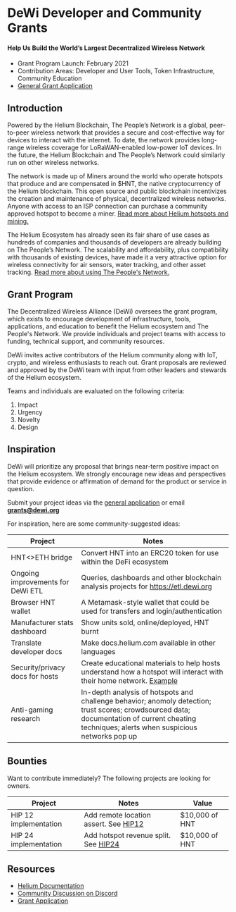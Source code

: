 # DeWi Developer and Community Grants
#### Help Us Build the World’s Largest Decentralized Wireless Network

* Grant Program Launch: February 2021
* Contribution Areas: Developer and User Tools, Token Infrastructure, Community Education
* [General Grant Application](https://br4aui5909k.typeform.com/to/D3wdDC0X)

## Introduction
Powered by the Helium Blockchain, The People’s Network is a global, peer-to-peer wireless network that provides a secure and cost-effective way for devices to interact with the internet. To date, the network provides long-range wireless coverage for LoRaWAN-enabled low-power IoT devices. In the future, the Helium Blockchain and The People’s Network could similarly run on other wireless networks.

The network is made up of Miners around the world who operate hotspots that produce and are compensated in $HNT, the native cryptocurrency of the Helium blockchain. This open source and public blockchain incentivizes the creation and maintenance of physical, decentralized wireless networks. Anyone with access to an ISP connection can purchase a community approved hotspot to become a miner. [Read more about Helium hotspots and mining.](https://www.helium.com/mine)

The Helium Ecosystem has already seen its fair share of use cases as hundreds of companies and thousands of developers are already building on The People’s Network. The scalability and affordability, plus compatibility with thousands of existing devices, have made it a very attractive option for wireless connectivity for air sensors, water tracking, and other asset tracking. [Read more about using The People's Network.](https://www.helium.com/use)

## Grant Program
The Decentralized Wireless Alliance (DeWi) oversees the grant program, which exists to encourage development of infrastructure, tools, applications, and education to benefit the Helium ecosystem and The People's Network. We provide individuals and project teams with access to funding, technical support, and community resources.

DeWi invites active contributors of the Helium community along with IoT, crypto, and wireless enthusiasts to reach out. Grant proposals are reviewed and approved by the DeWi team with input from other leaders and stewards of the Helium ecosystem. 

Teams and individuals are evaluated on the following criteria:

1. Impact
2. Urgency
3. Novelty
4. Design

## Inspiration
DeWi will prioritize any proposal that brings near-term positive impact on the Helium ecosystem. 
We strongly encourage new ideas and perspectives that provide evidence or affirmation of demand for the product or service in question.

Submit your project ideas via the [general application](https://br4aui5909k.typeform.com/to/D3wdDC0X) or email **grants@dewi.org**

For inspiration, here are some community-suggested ideas: 


| Project                                             | Notes                                        
|-----------------------------------------------------|----------------------------------------------
| HNT<>ETH bridge                                     | Convert HNT into an ERC20 token for use within the DeFi ecosystem    
| Ongoing improvements for DeWi ETL                   | Queries, dashboards and other blockchain analysis projects for https://etl.dewi.org                             
| Browser HNT wallet                                  | A Metamask-style wallet that could be used for transfers and login/authentication
| Manufacturer stats dashboard                        | Show units sold, online/deployed, HNT burnt                         
| Translate developer docs                            | Make docs.helium.com available in other languages                    
| Security/privacy docs for hosts                     | Create educational materials to help hosts understand how a hotspot will interact with their home network. [Example](https://m.media-amazon.com/images/G/01/sidewalk/final_privacy_security_whitepaper.pdf)
| Anti-gaming research                                | In-depth analysis of hotspots and challenge behavior; anomoly detection; trust scores; crowdsourced data; documentation of current cheating techniques; alerts when suspicious networks pop up 

## Bounties
Want to contribute immediately? The following projects are looking for owners. 

| Project                                             | Notes                                        |  Value  
|-----------------------------------------------------|----------------------------------------------|----------------------
| HIP 12 implementation                               | Add remote location assert. See [HIP12](https://github.com/helium/HIP/blob/master/0012-remote-location-assert.md)  | $10,000 of HNT
| HIP 24 implementation                               | Add hotspot revenue split. See [HIP24](https://github.com/helium/HIP/blob/master/0024-reward-splitting.md) | $10,000 of HNT

## Resources
* [Helium Documentation](https://docs.helium.com/)
* [Community Discussion on Discord](https://discorg.gg/helium)
* [Grant Application](https://br4aui5909k.typeform.com/to/D3wdDC0X)


